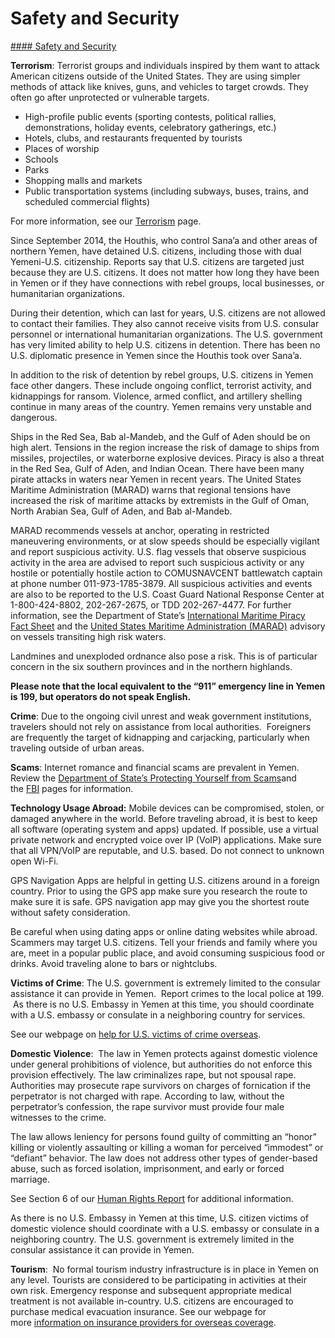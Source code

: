 # Safety and Security

[#### Safety and Security](javascript:void(0); "Safety and Security")

**Terrorism**: Terrorist groups and individuals inspired by them want to attack American citizens outside of the United States. They are using simpler methods of attack like knives, guns, and vehicles to target crowds. They often go after unprotected or vulnerable targets.

* High-profile public events (sporting contests, political rallies, demonstrations, holiday events, celebratory gatherings, etc.)
* Hotels, clubs, and restaurants frequented by tourists
* Places of worship
* Schools
* Parks
* Shopping malls and markets
* Public transportation systems (including subways, buses, trains, and scheduled commercial flights)

For more information, see our [Terrorism](https://travel.state.gov/content/travel/en/international-travel/emergencies/terrorism.html) page.

Since September 2014, the Houthis, who control Sana’a and other areas of northern Yemen, have detained U.S. citizens, including those with dual Yemeni-U.S. citizenship. Reports say that U.S. citizens are targeted just because they are U.S. citizens. It does not matter how long they have been in Yemen or if they have connections with rebel groups, local businesses, or humanitarian organizations.

During their detention, which can last for years, U.S. citizens are not allowed to contact their families. They also cannot receive visits from U.S. consular personnel or international humanitarian organizations. The U.S. government has very limited ability to help U.S. citizens in detention. There has been no U.S. diplomatic presence in Yemen since the Houthis took over Sana’a.

In addition to the risk of detention by rebel groups, U.S. citizens in Yemen face other dangers. These include ongoing conflict, terrorist activity, and kidnappings for ransom. Violence, armed conflict, and artillery shelling continue in many areas of the country. Yemen remains very unstable and dangerous.

Ships in the Red Sea, Bab al-Mandeb, and the Gulf of Aden should be on high alert. Tensions in the region increase the risk of damage to ships from missiles, projectiles, or waterborne explosive devices. Piracy is also a threat in the Red Sea, Gulf of Aden, and Indian Ocean. There have been many pirate attacks in waters near Yemen in recent years. The United States Maritime Administration (MARAD) warns that regional tensions have increased the risk of maritime attacks by extremists in the Gulf of Oman, North Arabian Sea, Gulf of Aden, and Bab al-Mandeb.

MARAD recommends vessels at anchor, operating in restricted maneuvering environments, or at slow speeds should be especially vigilant and report suspicious activity. U.S. flag vessels that observe suspicious activity in the area are advised to report such suspicious activity or any hostile or potentially hostile action to COMUSNAVCENT battlewatch captain at phone number 011-973-1785-3879. All suspicious activities and events are also to be reported to the U.S. Coast Guard National Response Center at 1-800-424-8802, 202-267-2675, or TDD 202-267-4477. For further information, see the Department of State’s [International Maritime Piracy Fact Sheet](https://travel.state.gov/content/travel/en/international-travel/emergencies/internl-maritime-piracy-robbery.html) and the [United States Maritime Administration (MARAD)](https://www.maritime.dot.gov/msci-advisories) advisory on vessels transiting high risk waters.

Landmines and unexploded ordnance also pose a risk. This is of particular concern in the six southern provinces and in the northern highlands.

**Please note that the local equivalent to the “911” emergency line in Yemen is 199, but operators do not speak English.**

**Crime**: Due to the ongoing civil unrest and weak government institutions, travelers should not rely on assistance from local authorities.  Foreigners are frequently the target of kidnapping and carjacking, particularly when traveling outside of urban areas.

**Scams**: Internet romance and financial scams are prevalent in Yemen.  Review the [Department of State’s Protecting Yourself from Scams](http://travel.state.gov/content/passports/english/emergencies/scams.html)and the [FBI](http://www.fbi.gov/scams-safety/fraud) pages for information.

**Technology Usage Abroad:** Mobile devices can be compromised, stolen, or damaged anywhere in the world. Before traveling abroad, it is best to keep all software (operating system and apps) updated. If possible, use a virtual private network and encrypted voice over IP (VoIP) applications. Make sure that all VPN/VoIP are reputable, and U.S. based. Do not connect to unknown open Wi-Fi.

GPS Navigation Apps are helpful in getting U.S. citizens around in a foreign country. Prior to using the GPS app make sure you research the route to make sure it is safe. GPS navigation app may give you the shortest route without safety consideration.

Be careful when using dating apps or online dating websites while abroad. Scammers may target U.S. citizens. Tell your friends and family where you are, meet in a popular public place, and avoid consuming suspicious food or drinks. Avoid traveling alone to bars or nightclubs.

**Victims of Crime**: The U.S. government is extremely limited to the consular assistance it can provide in Yemen.  Report crimes to the local police at 199.  As there is no U.S. Embassy in Yemen at this time, you should coordinate with a U.S. embassy or consulate in a neighboring country for services.

See our webpage on [help for U.S. victims of crime overseas](http://travel.state.gov/content/passports/en/emergencies/victims.html).

**Domestic Violence**:  The law in Yemen protects against domestic violence under general prohibitions of violence, but authorities do not enforce this provision effectively. The law criminalizes rape, but not spousal rape. Authorities may prosecute rape survivors on charges of fornication if the perpetrator is not charged with rape. According to law, without the perpetrator’s confession, the rape survivor must provide four male witnesses to the crime.

The law allows leniency for persons found guilty of committing an “honor” killing or violently assaulting or killing a woman for perceived “immodest” or “defiant” behavior. The law does not address other types of gender-based abuse, such as forced isolation, imprisonment, and early or forced marriage.

See Section 6 of our [Human Rights Report](http://www.state.gov/j/drl/rls/hrrpt/) for additional information.

As there is no U.S. Embassy in Yemen at this time, U.S. citizen victims of domestic violence should coordinate with a U.S. embassy or consulate in a neighboring country. The U.S. government is extremely limited in the consular assistance it can provide in Yemen.

**Tourism**:  No formal tourism industry infrastructure is in place in Yemen on any level. Tourists are considered to be participating in activities at their own risk. Emergency response and subsequent appropriate medical treatment is not available in-country. U.S. citizens are encouraged to purchase medical evacuation insurance. See our webpage for more [information on insurance providers for overseas coverage](https://travel.state.gov/content/travel/en/international-travel/before-you-go/your-health-abroad/Insurance_Coverage_Overseas.html).